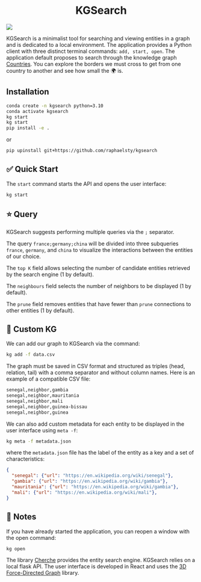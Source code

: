 <div align="center">
  <h1>KGSearch</h1>
</div>

![](kgsearch.gif)

KGSearch is a minimalist tool for searching and viewing entities in a graph and is dedicated to a local environment. The application provides a Python client with three distinct terminal commands: `add, start, open`. The application default proposes to search through the knowledge graph [Countries](https://www.aaai.org/ocs/index.php/SSS/SSS15/paper/view/10257/10026). You can explore the borders we must cross to get from one country to another and see how small the 🌍 is.

## Installation

```sh
conda create -n kgsearch python=3.10
conda activate kgsearch
kg start
kg start
pip install -e .

```

or
```sh
pip upinstall git+https://github.com/raphaelsty/kgsearch
```

## ✅ Quick Start

The `start` command starts the API and opens the user interface:

```sh
kg start
```

## ⭐️ Query

KGSearch suggests performing multiple queries via the `;` separator.

The query `france;germany;china` will be divided into three subqueries `france`, `germany`, and `china` to visualize the interactions between the entities of our choice.

The `top K` field allows selecting the number of candidate entities retrieved by the search engine (1 by default).

The `neighbours` field selects the number of neighbors to be displayed (1 by default).

The `prune` field removes entities that have fewer than `prune` connections to other entities (1 by default).

## 🤖 Custom KG

We can add our graph to KGSearch via the command:

```sh
kg add -f data.csv
```

The graph must be saved in CSV format and structured as triples (head, relation, tail) with a comma separator and without column names. Here is an example of a compatible CSV file:

```sh
senegal,neighbor,gambia
senegal,neighbor,mauritania
senegal,neighbor,mali
senegal,neighbor,guinea-bissau
senegal,neighbor,guinea
```

We can also add custom metadata for each entity to be displayed in the user interface using `meta -f`:

```sh
kg meta -f metadata.json
```

where the `metadata.json` file has the label of the entity as a key and a set of characteristics:

```json
{
  "senegal": {"url": "https://en.wikipedia.org/wiki/senegal"},
  "gambia": {"url": "https://en.wikipedia.org/wiki/gambia"},
  "mauritania": {"url": "https://en.wikipedia.org/wiki/gambia"},
  "mali": {"url": "https://en.wikipedia.org/wiki/mali"},
}
```

## 📑 Notes

If you have already started the application, you can reopen a window with the open command:

```sh
kg open
```

The library [Cherche](https://github.com/raphaelsty/cherche) provides the entity search engine. KGSearch relies on a local flask API. The user interface is developed in React and uses the [3D Force-Directed Graph](https://github.com/vasturiano/3d-force-graph) library.
